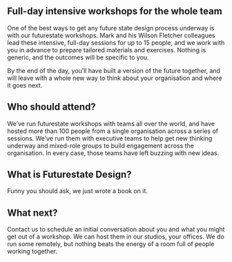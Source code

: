 ---
---

## Full-day intensive workshops for the whole team

One of the best ways to get any future state design process underway is with our futurestate workshops. Mark and his Wilson Fletcher colleagues lead these intensive, full-day sessions for up to 15 people, and we work with you in advance to prepare tailored materials and exercises. Nothing is generic, and the outcomes will be specific to you.

By the end of the day, you’ll have built a version of the future together, and will leave with a whole new way to think about your organisation and where it goes next.

## Who should attend?

We’ve run futurestate workshops with teams all over the world, and have hosted more than 100 people from a single organisation across a series of sessions. We’ve run them with executive teams to help get new thinking underway and mixed-role groups to build engagement across the organisation. In every case, those teams have left buzzing with new ideas.

## What is Futurestate Design?

Funny you should ask, we just wrote a book on it.

## What next?

Contact us to schedule an initial conversation about you and what you might get out of a workshop. We can host them in our studios, your offices. We do run some remotely, but nothing beats the energy of a room full of people working together.
